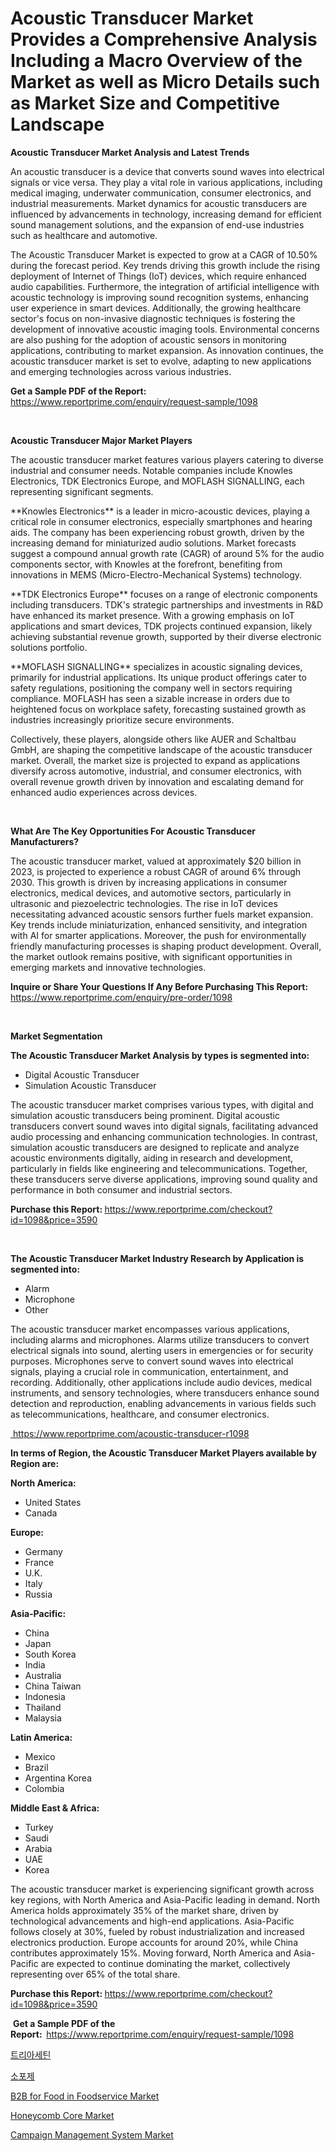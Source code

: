 <p><h1>Acoustic Transducer Market Provides a Comprehensive Analysis Including a Macro Overview of the Market as well as Micro Details such as Market Size and Competitive Landscape</h1></p><p><strong>Acoustic Transducer Market Analysis and Latest Trends</strong></p>
<p><p>An acoustic transducer is a device that converts sound waves into electrical signals or vice versa. They play a vital role in various applications, including medical imaging, underwater communication, consumer electronics, and industrial measurements. Market dynamics for acoustic transducers are influenced by advancements in technology, increasing demand for efficient sound management solutions, and the expansion of end-use industries such as healthcare and automotive.</p><p>The Acoustic Transducer Market is expected to grow at a CAGR of 10.50% during the forecast period. Key trends driving this growth include the rising deployment of Internet of Things (IoT) devices, which require enhanced audio capabilities. Furthermore, the integration of artificial intelligence with acoustic technology is improving sound recognition systems, enhancing user experience in smart devices. Additionally, the growing healthcare sector's focus on non-invasive diagnostic techniques is fostering the development of innovative acoustic imaging tools. Environmental concerns are also pushing for the adoption of acoustic sensors in monitoring applications, contributing to market expansion. As innovation continues, the acoustic transducer market is set to evolve, adapting to new applications and emerging technologies across various industries.</p></p>
<p><strong>Get a Sample PDF of the Report:&nbsp;</strong> <a href="https://www.reportprime.com/enquiry/request-sample/1098">https://www.reportprime.com/enquiry/request-sample/1098</a></p>
<p>&nbsp;</p>
<p><strong>Acoustic Transducer Major Market Players</strong></p>
<p><p>The acoustic transducer market features various players catering to diverse industrial and consumer needs. Notable companies include Knowles Electronics, TDK Electronics Europe, and MOFLASH SIGNALLING, each representing significant segments.</p><p>**Knowles Electronics** is a leader in micro-acoustic devices, playing a critical role in consumer electronics, especially smartphones and hearing aids. The company has been experiencing robust growth, driven by the increasing demand for miniaturized audio solutions. Market forecasts suggest a compound annual growth rate (CAGR) of around 5% for the audio components sector, with Knowles at the forefront, benefiting from innovations in MEMS (Micro-Electro-Mechanical Systems) technology.</p><p>**TDK Electronics Europe** focuses on a range of electronic components including transducers. TDK's strategic partnerships and investments in R&D have enhanced its market presence. With a growing emphasis on IoT applications and smart devices, TDK projects continued expansion, likely achieving substantial revenue growth, supported by their diverse electronic solutions portfolio.</p><p>**MOFLASH SIGNALLING** specializes in acoustic signaling devices, primarily for industrial applications. Its unique product offerings cater to safety regulations, positioning the company well in sectors requiring compliance. MOFLASH has seen a sizable increase in orders due to heightened focus on workplace safety, forecasting sustained growth as industries increasingly prioritize secure environments.</p><p>Collectively, these players, alongside others like AUER and Schaltbau GmbH, are shaping the competitive landscape of the acoustic transducer market. Overall, the market size is projected to expand as applications diversify across automotive, industrial, and consumer electronics, with overall revenue growth driven by innovation and escalating demand for enhanced audio experiences across devices.</p></p>
<p>&nbsp;</p>
<p><strong>What Are The Key Opportunities For Acoustic Transducer Manufacturers?</strong></p>
<p><p>The acoustic transducer market, valued at approximately $20 billion in 2023, is projected to experience a robust CAGR of around 6% through 2030. This growth is driven by increasing applications in consumer electronics, medical devices, and automotive sectors, particularly in ultrasonic and piezoelectric technologies. The rise in IoT devices necessitating advanced acoustic sensors further fuels market expansion. Key trends include miniaturization, enhanced sensitivity, and integration with AI for smarter applications. Moreover, the push for environmentally friendly manufacturing processes is shaping product development. Overall, the market outlook remains positive, with significant opportunities in emerging markets and innovative technologies.</p></p>
<p><strong>Inquire or Share Your Questions If Any Before Purchasing This Report:</strong> <a href="https://www.reportprime.com/enquiry/pre-order/1098">https://www.reportprime.com/enquiry/pre-order/1098</a></p>
<p>&nbsp;</p>
<p><strong>Market Segmentation</strong></p>
<p><strong>The Acoustic Transducer Market Analysis by types is segmented into:</strong></p>
<p><ul><li>Digital Acoustic Transducer</li><li>Simulation Acoustic Transducer</li></ul></p>
<p><p>The acoustic transducer market comprises various types, with digital and simulation acoustic transducers being prominent. Digital acoustic transducers convert sound waves into digital signals, facilitating advanced audio processing and enhancing communication technologies. In contrast, simulation acoustic transducers are designed to replicate and analyze acoustic environments digitally, aiding in research and development, particularly in fields like engineering and telecommunications. Together, these transducers serve diverse applications, improving sound quality and performance in both consumer and industrial sectors.</p></p>
<p><strong>Purchase this Report:&nbsp;</strong><a href="https://www.reportprime.com/checkout?id=1098&price=3590">https://www.reportprime.com/checkout?id=1098&price=3590</a></p>
<p>&nbsp;</p>
<p><strong>The Acoustic Transducer Market Industry Research by Application is segmented into:</strong></p>
<p><ul><li>Alarm</li><li>Microphone</li><li>Other</li></ul></p>
<p><p>The acoustic transducer market encompasses various applications, including alarms and microphones. Alarms utilize transducers to convert electrical signals into sound, alerting users in emergencies or for security purposes. Microphones serve to convert sound waves into electrical signals, playing a crucial role in communication, entertainment, and recording. Additionally, other applications include audio devices, medical instruments, and sensory technologies, where transducers enhance sound detection and reproduction, enabling advancements in various fields such as telecommunications, healthcare, and consumer electronics.</p></p>
<p><a href="https://www.reportprime.com/acoustic-transducer-r1098">&nbsp;https://www.reportprime.com/acoustic-transducer-r1098</a></p>
<p><strong>In terms of Region, the Acoustic Transducer Market Players available by Region are:</strong></p>
<p>
    <p> <strong> North America: </strong>
        <ul>
            <li>United States</li>
            <li>Canada</li>
        </ul>
        </p> 
    <p> <strong> Europe: </strong>
        <ul>
            <li>Germany</li>
            <li>France</li>
            <li>U.K.</li>
            <li>Italy</li>
            <li>Russia</li>
        </ul>
        </p> 
    <p> <strong> Asia-Pacific: </strong>
        <ul>
            <li>China</li>
            <li>Japan</li>
            <li>South Korea</li>
            <li>India</li>
            <li>Australia</li>
            <li>China Taiwan</li>
            <li>Indonesia</li>
            <li>Thailand</li>
            <li>Malaysia</li>
        </ul>
        </p> 
    <p> <strong> Latin America: </strong>
        <ul>
            <li>Mexico</li>
            <li>Brazil</li>
            <li>Argentina Korea</li>
            <li>Colombia</li>
        </ul>
        </p> 
    <p> <strong> Middle East & Africa: </strong>
        <ul>
            <li>Turkey</li>
            <li>Saudi</li>
            <li>Arabia</li>
            <li>UAE</li>
            <li>Korea</li>
        </ul>
    </p>
    </p>
<p><p>The acoustic transducer market is experiencing significant growth across key regions, with North America and Asia-Pacific leading in demand. North America holds approximately 35% of the market share, driven by technological advancements and high-end applications. Asia-Pacific follows closely at 30%, fueled by robust industrialization and increased electronics production. Europe accounts for around 20%, while China contributes approximately 15%. Moving forward, North America and Asia-Pacific are expected to continue dominating the market, collectively representing over 65% of the total share.</p></p>
<p><strong>Purchase this Report: </strong><a href="https://www.reportprime.com/checkout?id=1098&price=3590">https://www.reportprime.com/checkout?id=1098&price=3590</a></p>
<p>&nbsp;<strong>Get a Sample PDF of the Report:&nbsp;&nbsp;</strong><a href="https://www.reportprime.com/enquiry/request-sample/1098">https://www.reportprime.com/enquiry/request-sample/1098</a></p>
<p><strong></strong></p>
<p><p><a href="https://medium.com/@afsanamia652/%ED%8A%B8%EB%A6%AC%EC%95%84%EC%84%B8%ED%8B%B4-%EC%8B%9C%EC%9E%A5-%EB%8F%99%ED%96%A5-%ED%83%90%EC%83%89-%EA%B8%80%EB%A1%9C%EB%B2%8C-%ED%8A%B8%EB%A0%8C%EB%93%9C-%EB%B0%8F-%EB%AF%B8%EB%9E%98-%EC%84%B1%EC%9E%A5-%EC%A0%84%EB%A7%9D-2024-2031-154%ED%8E%98%EC%9D%B4%EC%A7%80-%EB%B6%84%EB%9F%89%EC%9C%BC%EB%A1%9C-%EB%8B%A4%EB%A3%B8-27c4ac8c8175">트리아세틴</a></p><p><a href="https://medium.com/@afsanamia652/%EA%B8%80%EB%A1%9C%EB%B2%8C-%ED%83%88%EA%B8%B0%EC%A0%9C-%EC%8B%9C%EC%9E%A5-%ED%8A%B8%EB%A0%8C%EB%93%9C-%EB%B6%84%EC%84%9D-%EB%B0%8F-%EB%AF%B8%EB%9E%98-%EC%84%B1%EC%9E%A5-%EC%A0%84%EB%A7%9D-2024-2031-8d2f64443744">소포제</a></p><p><a href="https://issuu.com/reportprime-2/docs/b2b-for-food-in-foodservice-market-_b36509219ce9e3">B2B for Food in Foodservice Market</a></p><p><a href="https://www.linkedin.com/pulse/global-honeycomb-core-market-focus-application-end-use-industry-7v7ze?trackingId=qb3nseOrSk6hu3FuYhISqA%3D%3D">Honeycomb Core Market</a></p><p><a href="https://medium.com/@josefahauck2023/campaign-management-system-market-trends-and-strategic-market-insights-2024-2031-b62e62d1eddf">Campaign Management System Market</a></p></p>